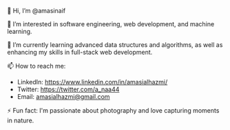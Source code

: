 👋 Hi, I’m @amasinaif

👀 I’m interested in software engineering, web development, and machine learning.

🌱 I’m currently learning advanced data structures and algorithms, as well as enhancing my skills in full-stack web development.

📫 How to reach me:
  - LinkedIn: https://www.linkedin.com/in/amasialhazmi/
  - Twitter: https://twitter.com/a_naa44
  - Email: amasialhazmi@gmail.com

⚡ Fun fact: I'm passionate about photography and love capturing moments in nature.
